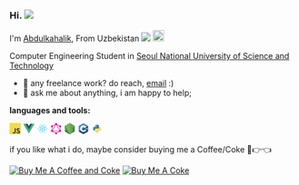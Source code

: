 ### Hi.   <img src="https://media.giphy.com/media/m0dmKBkncVETJv2h0S/giphy.gif" width="70px">
I'm [Abdulkahalik](https:///),  From Uzbekistan  <img src="https://media.giphy.com/media/h7S3EJgZ9Cc6eU1Ws9/giphy.gif" width="50px" />
<img src="https://media.giphy.com/media/PhTh7Gktc9fLqugycl/giphy.gif" 
        height="20px"
        width="20px"/>
<p> Computer Engineering  Student in <a href="https://en.seoultech.ac.kr/">Seoul National University of Science and Technology</a></p> 



  
- 💼 any freelance work? do reach, [email](mailto:abdullainvsest@gmail.com) :)
- 💬 ask me about anything, i am happy to help;

**languages and tools:**  

<code><img height="20" src="https://raw.githubusercontent.com/github/explore/80688e429a7d4ef2fca1e82350fe8e3517d3494d/topics/javascript/javascript.png"></code>
<code><img height="20" src="https://raw.githubusercontent.com/github/explore/80688e429a7d4ef2fca1e82350fe8e3517d3494d/topics/vue/vue.png"></code>
<code><img height="20" src="https://raw.githubusercontent.com/github/explore/80688e429a7d4ef2fca1e82350fe8e3517d3494d/topics/react/react.png"></code>
<code><img height="20" src="https://raw.githubusercontent.com/github/explore/5c058a388828bb5fde0bcafd4bc867b5bb3f26f3/topics/graphql/graphql.png"></code>
<code><img height="20" src="https://raw.githubusercontent.com/github/explore/80688e429a7d4ef2fca1e82350fe8e3517d3494d/topics/nodejs/nodejs.png"></code>
<code><img height="20" src="https://raw.githubusercontent.com/github/explore/80688e429a7d4ef2fca1e82350fe8e3517d3494d/topics/cpp/cpp.png"></code>
<code><img height="20" src="https://raw.githubusercontent.com/github/explore/80688e429a7d4ef2fca1e82350fe8e3517d3494d/topics/python/python.png"></code>

<!--END_SECTION:waka-->

if you like what i do, maybe consider buying me a Coffee/Coke 🥺👉👈

<a href="https://www.buymeacoffee.com/capiatndev" target="_blank"><img src="https://cdn.buymeacoffee.com/buttons/v2/default-red.png" alt="Buy Me A Coffee and Coke" width="150" ></a>
<a href=" Buy me coke" target="_blank"><img src="https://media.giphy.com/media/3BMQ1y0Ytt6jb3JAdI/giphy.gif" alt="Buy Me A Coke" width="150" ></a>




